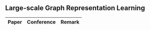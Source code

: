 ## Large-scale Graph Representation Learning
| Paper | Conference | Remark |
| :---:| :---:| :---:|
